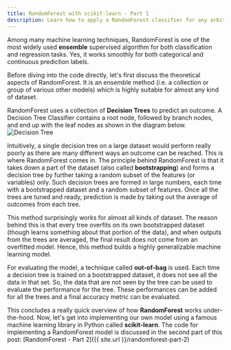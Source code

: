 ```yaml
---
title: RandomForest with scikit-learn - Part 1
description: Learn how to apply a RandomForest classifier for any arbitrary dataset and generate surprisingly accurate results.
---
```


Among many machine learning techniques, RandomForest is one of the most widely used
**ensemble** supervised algorithm for both classification and regression tasks. Yes, it
works smoothly for both categorical and continuous prediction labels.

Before diving into the code directly, let's first discuss the theoretical aspects of 
RandomForest. It is an ensemble method (i.e. a collection or group of various other
models) which is highly suitable for almost any kind of dataset.

RandomForest uses a collection of **Decision Trees** to predict an outcome. A Decision
Tree Classifier contains a root node, followed by branch nodes, and end up with the leaf
nodes as shown in the diagram below.
![Decision Tree](https://i.ibb.co/jTXTWmw/Screenshot-from-2019-03-16-20-24-03.png)

Intuitively, a single decision tree on a large dataset would perform really poorly
as there are many different ways an outcome can be reached. This is where RandomForest
comes in. The principle behind RandomForest is that it takes down a part of the dataset
(also called **bootstrapping**) and forms a decision tree by further taking a random 
subset of the features (or variables) only. Such decision trees are formed in large
numbers, each time with a bootstrapped dataset and a random subset of features. Once
all the trees are tuned and ready, prediction is made by taking out the average of
outcomes from each tree.

This method surprisingly works for almost all kinds of dataset. The reason behind this
is that every tree overfits on its own bootstrapped dataset (though learns something about
that portion of the data), and when outputs from the trees are averaged, the final result
does not come from an overfitted model. Hence, this method builds a highly generalizable
machine learning model.

For evaluating the model, a technique called **out-of-bag** is used. Each time a
decision tree is trained on a bootstrapped dataset, it does not see all the data in
that set. So, the data that are not seen by the tree can be used to evaluate the performance
for the tree. These performances can be added for all the trees and a final accuracy
metric can be evaluated.

This concludes a really quick overview of how **RandomForest** works under-the-hood.
Now, let's get into implementing our own model using a famous machine learning library
in Python called **scikit-learn**. The code for implementing a RandomForest model is
discussed in the second part of this post: [RandomForest - Part 2]({{ site.url }}/randomforest-part-2)